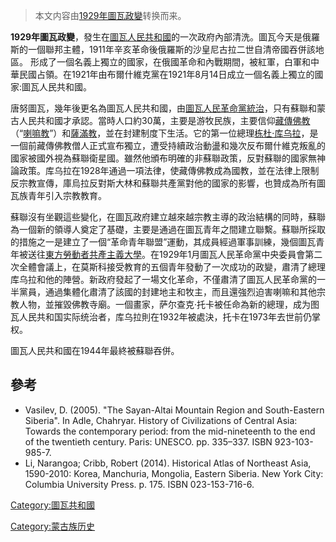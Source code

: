 > 本文内容由[1929年圖瓦政變](https://zh.wikipedia.org/wiki/1929年圖瓦政變)转换而来。


**1929年圖瓦政變**，發生在[圖瓦人民共和國](../Page/圖瓦人民共和國.md "wikilink")的一次政府內部清洗。圖瓦今天是俄羅斯的一個聯邦主體，1911年辛亥革命後俄羅斯的沙皇尼古拉二世自清帝國吞併該地區。 形成了一個名義上獨立的國家，在俄國革命和內戰期間，被紅軍，白軍和中華民國占領。在1921年由布爾什維克黨在1921年8月14日成立一個名義上獨立的國家:圖瓦人民共和國。

唐努圖瓦，幾年後更名為圖瓦人民共和國，由[圖瓦人民革命黨統治](https://zh.wikipedia.org/wiki/圖瓦人民革命黨 "wikilink")，只有蘇聯和蒙古人民共和國才承認。當時人口約30萬，主要是游牧民族，主要信仰[藏傳佛教](../Page/藏傳佛教.md "wikilink")（“[喇嘛教](../Page/喇嘛教.md "wikilink")”）和[薩滿教](https://zh.wikipedia.org/wiki/薩滿教 "wikilink")，並在封建制度下生活。它的第一位總理[栋杜·库乌拉](https://zh.wikipedia.org/wiki/栋杜·库乌拉 "wikilink")，是一個前藏傳佛教僧人正式宣布獨立，遭受持續政治動盪和幾次反布爾什維克叛亂的國家被國外視為蘇聯衛星國。雖然他頒布明確的非蘇聯政策，反對蘇聯的國家無神論政策。库乌拉在1928年通過一項法律，使藏傳佛教成為國教，並在法律上限制反宗教宣傳，庫烏拉反對斯大林和蘇聯共產黨對他的國家的影響，也贊成為所有圖瓦族青年引入宗教教育。

蘇聯沒有坐觀這些變化，在圖瓦政府建立越來越宗教主導的政治結構的同時，蘇聯為一個新的領導人奠定了基礎，主要是通過在圖瓦青年之間建立聯繫。蘇聯所採取的措施之一是建立了一個“革命青年聯盟”運動，其成員經過軍事訓練，幾個圖瓦青年被送往[東方勞動者共產主義大學](https://zh.wikipedia.org/wiki/東方勞動者共產主義大學 "wikilink")。在1929年1月圖瓦人民革命黨中央委員會第二次全體會議上，在莫斯科接受教育的五個青年發動了一次成功的政變，肅清了總理库乌拉和他的陣營。新政府發起了一場文化革命，不僅肅清了圖瓦人民革命黨的一半黨員，通過集體化肅清了該國的封建地主和牧主，而且還強烈迫害喇嘛和其他宗教人物，並摧毀佛教寺廟。一個畫家，萨尔查克·托卡被任命為新的總理，成为图瓦人民共和国实际统治者，库乌拉則在1932年被處決，托卡在1973年去世前仍掌权。

圖瓦人民共和國在1944年最終被蘇聯吞併。

## 參考

  - Vasilev, D. (2005). "The Sayan-Altai Mountain Region and South-Eastern Siberia". In Adle, Chahryar. History of Civilizations of Central Asia: Towards the contemporary period: from the mid-nineteenth to the end of the twentieth century. Paris: UNESCO. pp. 335–337. ISBN 923-103-985-7.
  - Li, Narangoa; Cribb, Robert (2014). Historical Atlas of Northeast Asia, 1590-2010: Korea, Manchuria, Mongolia, Eastern Siberia. New York City: Columbia University Press. p. 175. ISBN 023-153-716-6.

[Category:圖瓦共和國](https://zh.wikipedia.org/wiki/Category:圖瓦共和國 "wikilink")

[Category:蒙古族历史](https://zh.wikipedia.org/wiki/Category:蒙古族历史 "wikilink")